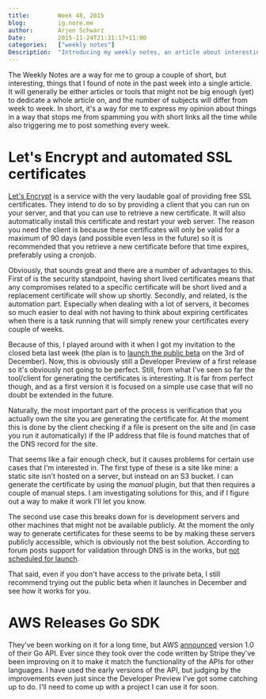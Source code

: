 ```yaml
---
title:        Week 48, 2015  
blog:         ig.nore.me  
author:       Arjen Schwarz  
Date:         2015-11-24T21:31:17+11:00  
categories:   ["weekly notes"]
Description:  "Introducing my weekly notes, an article about interesting things I've run across in the past week. This week featuring trying out Let's Encrypt and AWS releasing version 1 of their Go API."
---
```


The Weekly Notes are a way for me to group a couple of short, but interesting, things that I found of note in the past week into a single article. It will generally be either articles or tools that might not be big enough (yet) to dedicate a whole article on, and the number of subjects will differ from week to week. In short, it's a way for me to express my opinion about things in a way that stops me from spamming you with short links all the time while also triggering me to post something every week.

# Let's Encrypt and automated SSL certificates

[Let's Encrypt](https://letsencrypt.org/) is a service with the very laudable goal of providing free SSL certificates. They intend to do so by providing a client that you can run on your server, and that you can use to retrieve a new certificate. It will also automatically install this certificate and restart your web server. The reason you need the client is because these certificates will only be valid for a maximum of 90 days (and possible even less in the future) so it is recommended that you retrieve a new certificate before that time expires, preferably using a cronjob.

Obviously, that sounds great and there are a number of advantages to this. First of is the security standpoint, having short lived certificates means that any compromises related to a specific certificate will be short lived and a replacement certificate will show up shortly. Secondly, and related, is the automation part. Especially when dealing with a lot of servers, it becomes so much easier to deal with not having to think about expiring certificates when there is a task running that will simply renew your certificates every couple of weeks.

Because of this, I played around with it when I got my invitation to the closed beta last week (the plan is to [launch the public beta](https://letsencrypt.org/2015/11/12/public-beta-timing.html) on the 3rd of December). Now, this is obviously still a Developer Preview of a first release so it's obviously not going to be perfect. Still, from what I've seen so far the tool/client for generating the certificates is interesting. It is far from perfect though, and as a first version it is focused on a simple use case that will no doubt be extended in the future.

Naturally, the most important part of the process is verification that you actually own the site you are generating the certificate for. At the moment this is done by the client checking if a file is present on the site and (in case you run it automatically) if the IP address that file is found matches that of the DNS record for the site.

That seems like a fair enough check, but it causes problems for certain use cases that I'm interested in. The first type of these is a site like mine: a static site isn't hosted on a server, but instead on an S3 bucket. I can generate the certificate by using the *manual* plugin, but that then requires a couple of manual steps. I am investigating solutions for this, and if I figure out a way to make it work I'll let you know.

The second use case this breaks down for is development servers and other machines that might not be available publicly. At the moment the only way to generate certificates for these seems to be by making these servers publicly accessible, which is obviously not the best solution. According to forum posts support for validation through DNS is in the works, but [not scheduled for launch](https://community.letsencrypt.org/t/shouldnt-verification-via-dns-record-be-a-priority/604/15).

That said, even if you don't have access to the private beta, I still recommend trying out the public beta when it launches in December and see how it works for you.

# AWS Releases Go SDK

They've been working on it for a long time, but AWS [announced](https://aws.amazon.com/blogs/aws/now-available-version-1-0-of-the-aws-sdk-for-go/) version 1.0 of their Go API. Ever since they took over the code written by Stripe they've been improving on it to make it match the functionality of the APIs for other languages. I have used the early versions of the API, but judging by the improvements even just since the Developer Preview I've got some catching up to do. I'll need to come up with a project I can use it for soon.
